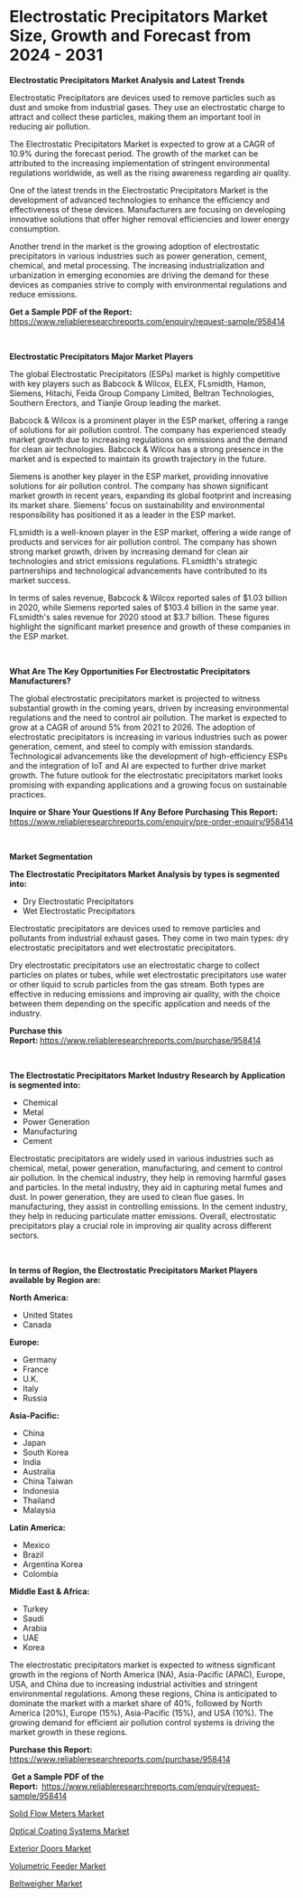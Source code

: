 <p><h1>Electrostatic Precipitators Market Size, Growth and Forecast from 2024 - 2031</h1></p><p><strong>Electrostatic Precipitators Market Analysis and Latest Trends</strong></p>
<p><p>Electrostatic Precipitators are devices used to remove particles such as dust and smoke from industrial gases. They use an electrostatic charge to attract and collect these particles, making them an important tool in reducing air pollution.</p><p>The Electrostatic Precipitators Market is expected to grow at a CAGR of 10.9% during the forecast period. The growth of the market can be attributed to the increasing implementation of stringent environmental regulations worldwide, as well as the rising awareness regarding air quality.</p><p>One of the latest trends in the Electrostatic Precipitators Market is the development of advanced technologies to enhance the efficiency and effectiveness of these devices. Manufacturers are focusing on developing innovative solutions that offer higher removal efficiencies and lower energy consumption.</p><p>Another trend in the market is the growing adoption of electrostatic precipitators in various industries such as power generation, cement, chemical, and metal processing. The increasing industrialization and urbanization in emerging economies are driving the demand for these devices as companies strive to comply with environmental regulations and reduce emissions.</p></p>
<p><strong>Get a Sample PDF of the Report:&nbsp;</strong> <a href="https://www.reliableresearchreports.com/enquiry/request-sample/958414">https://www.reliableresearchreports.com/enquiry/request-sample/958414</a></p>
<p>&nbsp;</p>
<p><strong>Electrostatic Precipitators Major Market Players</strong></p>
<p><p>The global Electrostatic Precipitators (ESPs) market is highly competitive with key players such as Babcock & Wilcox, ELEX, FLsmidth, Hamon, Siemens, Hitachi, Feida Group Company Limited, Beltran Technologies, Southern Erectors, and Tianjie Group leading the market.</p><p>Babcock & Wilcox is a prominent player in the ESP market, offering a range of solutions for air pollution control. The company has experienced steady market growth due to increasing regulations on emissions and the demand for clean air technologies. Babcock & Wilcox has a strong presence in the market and is expected to maintain its growth trajectory in the future.</p><p>Siemens is another key player in the ESP market, providing innovative solutions for air pollution control. The company has shown significant market growth in recent years, expanding its global footprint and increasing its market share. Siemens' focus on sustainability and environmental responsibility has positioned it as a leader in the ESP market.</p><p>FLsmidth is a well-known player in the ESP market, offering a wide range of products and services for air pollution control. The company has shown strong market growth, driven by increasing demand for clean air technologies and strict emissions regulations. FLsmidth's strategic partnerships and technological advancements have contributed to its market success.</p><p>In terms of sales revenue, Babcock & Wilcox reported sales of $1.03 billion in 2020, while Siemens reported sales of $103.4 billion in the same year. FLsmidth's sales revenue for 2020 stood at $3.7 billion. These figures highlight the significant market presence and growth of these companies in the ESP market.</p></p>
<p>&nbsp;</p>
<p><strong>What Are The Key Opportunities For Electrostatic Precipitators Manufacturers?</strong></p>
<p><p>The global electrostatic precipitators market is projected to witness substantial growth in the coming years, driven by increasing environmental regulations and the need to control air pollution. The market is expected to grow at a CAGR of around 5% from 2021 to 2026. The adoption of electrostatic precipitators is increasing in various industries such as power generation, cement, and steel to comply with emission standards. Technological advancements like the development of high-efficiency ESPs and the integration of IoT and AI are expected to further drive market growth. The future outlook for the electrostatic precipitators market looks promising with expanding applications and a growing focus on sustainable practices.</p></p>
<p><strong>Inquire or Share Your Questions If Any Before Purchasing This Report:</strong> <a href="https://www.reliableresearchreports.com/enquiry/pre-order-enquiry/958414">https://www.reliableresearchreports.com/enquiry/pre-order-enquiry/958414</a></p>
<p>&nbsp;</p>
<p><strong>Market Segmentation</strong></p>
<p><strong>The Electrostatic Precipitators Market Analysis by types is segmented into:</strong></p>
<p><ul><li>Dry Electrostatic Precipitators</li><li>Wet Electrostatic Precipitators</li></ul></p>
<p><p>Electrostatic precipitators are devices used to remove particles and pollutants from industrial exhaust gases. They come in two main types: dry electrostatic precipitators and wet electrostatic precipitators. </p><p>Dry electrostatic precipitators use an electrostatic charge to collect particles on plates or tubes, while wet electrostatic precipitators use water or other liquid to scrub particles from the gas stream. Both types are effective in reducing emissions and improving air quality, with the choice between them depending on the specific application and needs of the industry.</p></p>
<p><strong>Purchase this Report:&nbsp;</strong><a href="https://www.reliableresearchreports.com/purchase/958414">https://www.reliableresearchreports.com/purchase/958414</a></p>
<p>&nbsp;</p>
<p><strong>The Electrostatic Precipitators Market Industry Research by Application is segmented into:</strong></p>
<p><ul><li>Chemical</li><li>Metal</li><li>Power Generation</li><li>Manufacturing</li><li>Cement</li></ul></p>
<p><p>Electrostatic precipitators are widely used in various industries such as chemical, metal, power generation, manufacturing, and cement to control air pollution. In the chemical industry, they help in removing harmful gases and particles. In the metal industry, they aid in capturing metal fumes and dust. In power generation, they are used to clean flue gases. In manufacturing, they assist in controlling emissions. In the cement industry, they help in reducing particulate matter emissions. Overall, electrostatic precipitators play a crucial role in improving air quality across different sectors.</p></p>
<p>&nbsp;</p>
<p><strong>In terms of Region, the Electrostatic Precipitators Market Players available by Region are:</strong></p>
<p>
    <p> <strong> North America: </strong>
        <ul>
            <li>United States</li>
            <li>Canada</li>
        </ul>
        </p> 
    <p> <strong> Europe: </strong>
        <ul>
            <li>Germany</li>
            <li>France</li>
            <li>U.K.</li>
            <li>Italy</li>
            <li>Russia</li>
        </ul>
        </p> 
    <p> <strong> Asia-Pacific: </strong>
        <ul>
            <li>China</li>
            <li>Japan</li>
            <li>South Korea</li>
            <li>India</li>
            <li>Australia</li>
            <li>China Taiwan</li>
            <li>Indonesia</li>
            <li>Thailand</li>
            <li>Malaysia</li>
        </ul>
        </p> 
    <p> <strong> Latin America: </strong>
        <ul>
            <li>Mexico</li>
            <li>Brazil</li>
            <li>Argentina Korea</li>
            <li>Colombia</li>
        </ul>
        </p> 
    <p> <strong> Middle East & Africa: </strong>
        <ul>
            <li>Turkey</li>
            <li>Saudi</li>
            <li>Arabia</li>
            <li>UAE</li>
            <li>Korea</li>
        </ul>
    </p>
    </p>
<p><p>The electrostatic precipitators market is expected to witness significant growth in the regions of North America (NA), Asia-Pacific (APAC), Europe, USA, and China due to increasing industrial activities and stringent environmental regulations. Among these regions, China is anticipated to dominate the market with a market share of 40%, followed by North America (20%), Europe (15%), Asia-Pacific (15%), and USA (10%). The growing demand for efficient air pollution control systems is driving the market growth in these regions.</p></p>
<p><strong>Purchase this Report: </strong><a href="https://www.reliableresearchreports.com/purchase/958414">https://www.reliableresearchreports.com/purchase/958414</a></p>
<p>&nbsp;<strong>Get a Sample PDF of the Report:&nbsp;&nbsp;</strong><a href="https://www.reliableresearchreports.com/enquiry/request-sample/958414">https://www.reliableresearchreports.com/enquiry/request-sample/958414</a></p>
<p><strong></strong></p>
<p><p><a href="https://medium.com/@scotpurdy654/solid-flow-meters-market-furnishes-information-on-market-share-market-trends-and-market-growth-288abdd0983f">Solid Flow Meters Market</a></p><p><a href="https://medium.com/@scotpurdy654/optical-coating-systems-market-insights-into-market-cagr-market-trends-and-growth-strategies-e4358938341f">Optical Coating Systems Market</a></p><p><a href="https://medium.com/@scotpurdy654/exterior-doors-market-outlook-industry-overview-and-forecast-2024-to-2031-08088e9c218e">Exterior Doors Market</a></p><p><a href="https://medium.com/@scotpurdy654/decoding-volumetric-feeder-market-metrics-market-share-trends-and-growth-patterns-7e6950e04965">Volumetric Feeder Market</a></p><p><a href="https://medium.com/@scotpurdy654/beltweigher-market-size-market-outlook-and-market-forecast-2024-to-2031-4f246c947fc4">Beltweigher Market</a></p></p>